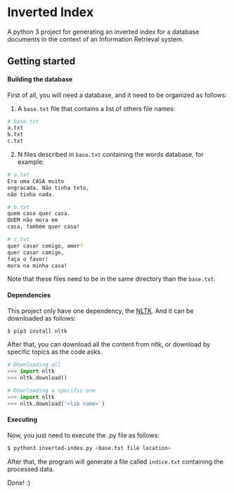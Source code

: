 # Inverted Index

A python 3 project for generating an inverted index for a database documents in the context of an Information Retrieval system.

## Getting started

#### Building the database

First of all, you will need a database, and it need to be organized as follows:

1. A `base.txt` file that contains a list of others file names:
```bash
# base.txt
a.txt
b.txt
c.txt
```

2. N files described in `base.txt` containing the words database, for example:
```bash
# a.txt
Era uma CASA muito
engracada. Não tinha teto,
não tinha nada.
```

```bash
# b.txt
quem casa quer casa.
QUEM não mora em
casa, também quer casa!
```

```bash
# c.txt
quer casar comigo, amor?
quer casar comigo,
faça o favor!
mora na minha casa!
```

Note that these files need to be in the same directory than the `base.txt`.

#### Dependencies

This project only have one dependency, the [NLTK](https://www.nltk.org/). And it can be downloaded as follows:

```bash
$ pip3 install nltk
```

After that, you can download all the content from nltk, or download by specific topics as the code asks.

```python
# Downloading all
>>> import nltk
>>> nltk.download()

# Downloading a specific one
>>> import nltk
>>> nltk.download('<lib name>')
```

#### Executing

Now, you just need to execute the .py file as follows:

```bash
$ python3 inverted-index.py <base.txt file location>
```

After that, the program will generate a file called `indice.txt` containing the processed data.

Done! :)
